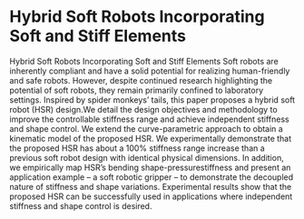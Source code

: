 # Hybrid Soft Robots Incorporating Soft and Stiff Elements

Hybrid Soft Robots Incorporating Soft and Stiff Elements Soft robots are inherently compliant and have a solid potential for realizing human-friendly and safe robots. However, despite continued research highlighting the potential of soft robots, they remain primarily confined to laboratory settings. Inspired by spider monkeys’ tails, this paper proposes a hybrid soft robot (HSR) design.We detail the design objectives and methodology to improve the controllable stiffness range and achieve independent stiffness and shape control. We extend the curve-parametric approach to obtain a kinematic model of the proposed HSR. We experimentally demonstrate that the proposed HSR has about a 100% stiffness range increase than a previous soft robot design with identical physical dimensions. In addition, we empirically map HSR’s bending shape-pressurestiffness and present an application example – a soft robotic gripper – to demonstrate the decoupled nature of stiffness and shape variations. Experimental results show that the proposed HSR can be successfully used in applications where independent stiffness and shape control is desired.
